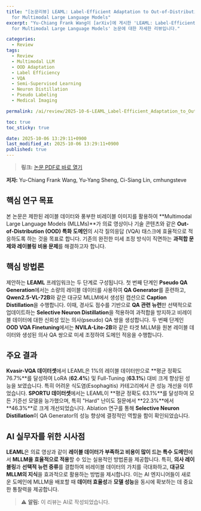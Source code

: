 ```yaml
---
title: "[논문리뷰] LEAML: Label-Efficient Adaptation to Out-of-Distribution Visual Tasks
  for Multimodal Large Language Models"
excerpt: "Yu-Chiang Frank Wang이 [arXiv]에 게시한 'LEAML: Label-Efficient Adaptation to Out-of-Distribution Visual Tasks
  for Multimodal Large Language Models' 논문에 대한 자세한 리뷰입니다."

categories:
  - Review
tags:
  - Review
  - Multimodal LLM
  - OOD Adaptation
  - Label Efficiency
  - VQA
  - Semi-Supervised Learning
  - Neuron Distillation
  - Pseudo Labeling
  - Medical Imaging

permalink: /ai/review/2025-10-6-LEAML_Label-Efficient_Adaptation_to_Out-of-Distribution_Visual_Tasks_for_Multimodal_Large_Language_Models/

toc: true
toc_sticky: true

date: 2025-10-06 13:29:11+0900
last_modified_at: 2025-10-06 13:29:11+0900
published: true
---
```

> **링크:** [논문 PDF로 바로 열기](https://arxiv.org/abs/2510.03232)

**저자:** Yu-Chiang Frank Wang, Yu-Yang Sheng, Ci-Siang Lin, cmhungsteve



## 핵심 연구 목표
본 논문은 제한된 레이블 데이터와 풍부한 비레이블 이미지를 활용하여 **Multimodal Large Language Models (MLLMs)**가 의료 영상이나 기술 콘텐츠와 같은 **Out-of-Distribution (OOD) 특화 도메인**의 시각 질의응답 (VQA) 태스크에 효율적으로 적응하도록 하는 것을 목표로 합니다. 기존의 완전한 미세 조정 방식이 직면하는 **과적합 문제와 레이블링 비용 문제**를 해결하고자 합니다.

## 핵심 방법론
제안하는 **LEAML** 프레임워크는 두 단계로 구성됩니다. 첫 번째 단계인 **Pseudo QA Generation**에서는 소량의 레이블 데이터를 사용하여 **QA Generator**를 훈련하고, **Qwen2.5-VL-72B**와 같은 대규모 MLLM에서 생성된 캡션으로 **Caption Distillation**을 수행합니다. 이때, 경사도 점수를 기반으로 **QA 관련 뉴런**만 선택적으로 업데이트하는 **Selective Neuron Distillation**을 적용하여 과적합을 방지하고 비레이블 데이터에 대한 신뢰성 있는 의사(pseudo) QA 쌍을 생성합니다. 두 번째 단계인 **OOD VQA Finetuning**에서는 **NVILA-Lite-2B**와 같은 타겟 MLLM을 원본 레이블 데이터와 생성된 의사 QA 쌍으로 미세 조정하여 도메인 적응을 수행합니다.

## 주요 결과
**Kvasir-VQA 데이터셋**에서 LEAML은 1%의 레이블 데이터만으로 **평균 정확도 76.7%**를 달성하여 LoRA (**62.4%**) 및 Full-Tuning (**63.1%**) 대비 크게 향상된 성능을 보였습니다. 특히 어려운 식도염(Esophagitis) 카테고리에서 큰 성능 개선을 이루었습니다. **SPORTU 데이터셋**에서는 LEAML이 **평균 정확도 63.1%**를 달성하여 모든 기준선 모델을 능가했으며, 특히 "Hard" 난이도 질문에서 **22.3%**에서 **46.3%**로 크게 개선되었습니다. Ablation 연구를 통해 **Selective Neuron Distillation**이 QA Generator의 성능 향상에 결정적인 역할을 함이 확인되었습니다.

## AI 실무자를 위한 시사점
**LEAML**은 의료 영상과 같이 **레이블 데이터가 부족하고 비용이 많이 드는 특수 도메인**에서 **MLLM을 효율적으로 적용**할 수 있는 실용적인 방법론을 제공합니다. 특히, **의사 레이블링**과 **선택적 뉴런 증류**를 결합하여 비레이블 데이터의 가치를 극대화하고, **대규모 MLLM의 지식**을 효과적으로 활용하는 방법을 제시합니다. 이는 AI 엔지니어들이 새로운 도메인에 MLLM을 배포할 때 **데이터 효율성**과 **모델 성능**을 동시에 확보하는 데 중요한 통찰력을 제공합니다.

> ⚠️ **알림:** 이 리뷰는 AI로 작성되었습니다.
